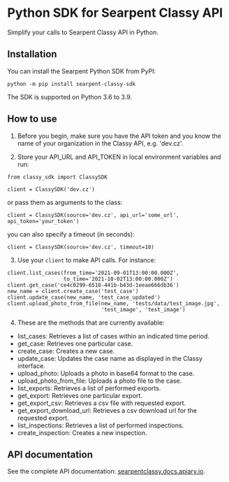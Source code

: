 # Python SDK for Searpent Classy API

Simplify your calls to Searpent Classy API in Python.

## Installation

You can install the Searpent Python SDK from PyPI:

`python -m pip install searpent-classy-sdk`

The SDK is supported on Python 3.6 to 3.9.

## How to use

1. Before you begin, make sure you have the API token and you know the name of your organization in the Classy API, e.g. 'dev.cz'.

2. Store your API_URL and API_TOKEN in local environment variables and run:

```
from classy_sdk import ClassySDK

client = ClassySDK('dev.cz')
```

or pass them as arguments to the class:

```
client = ClassySDK(source='dev.cz', api_url='some_url', api_token='your_token')
```

you can also specify a timeout (in seconds):

```
client = ClassySDK(source='dev.cz', timeout=10)
```

3. Use your `client` to make API calls. For instance:

```
client.list_cases(from_time='2021-09-01T13:00:00.000Z',
                  to_time='2021-10-02T13:00:00.000Z')
client.get_case('ce4c0299-6518-441b-b43d-1eeae666db36')
new_name = client.create_case('test_case')
client.update_case(new_name, 'test_case_updated')
client.upload_photo_from_file(new_name, 'tests/data/test_image.jpg',
                              'test_image', 'test_image')
```

4. These are the methods that are currently available: 

* list_cases:
    Retrieves a list of cases within an indicated time period.
* get_case:
    Retrieves one particular case.
* create_case:
    Creates a new case.
* update_case:
    Updates the case name as displayed in the Classy interface.
* upload_photo:
    Uploads a photo in base64 format to the case.
* upload_photo_from_file:
    Uploads a photo file to the case.
* list_exports:
    Retrieves a list of performed exports.
* get_export:
    Retrieves one particular export.
* get_export_csv:
    Retrieves a csv file with requested export.
* get_export_download_url:
    Retrieves a csv download url for the requested export.
* list_inspections:
    Retrieves a list of performed inspections.
* create_inspection:
    Creates a new inspection.

## API documentation

See the complete API documentation: [searpentclassy.docs.apiary.io](https://searpentclassy.docs.apiary.io).
